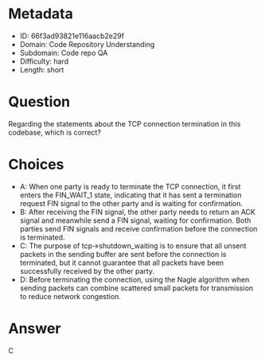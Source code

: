 # Metadata

- ID: 66f3ad93821e116aacb2e29f
- Domain: Code Repository Understanding
- Subdomain: Code repo QA
- Difficulty: hard
- Length: short

# Question

Regarding the statements about the TCP connection termination in this codebase, which is correct?

# Choices

- A: When one party is ready to terminate the TCP connection, it first enters the FIN_WAIT_1 state, indicating that it has sent a termination request FIN signal to the other party and is waiting for confirmation.
- B: After receiving the FIN signal, the other party needs to return an ACK signal and meanwhile send a FIN signal, waiting for confirmation. Both parties send FIN signals and receive confirmation before the connection is terminated.
- C: The purpose of tcp->shutdown_waiting is to ensure that all unsent packets in the sending buffer are sent before the connection is terminated, but it cannot guarantee that all packets have been successfully received by the other party.
- D: Before terminating the connection, using the Nagle algorithm when sending packets can combine scattered small packets for transmission to reduce network congestion.

# Answer

C
